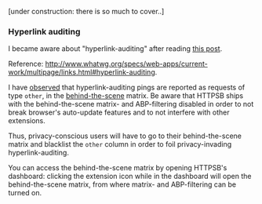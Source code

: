 [under construction: there is so much to cover..]

### Hyperlink auditing

I became aware about "hyperlink-auditing" after reading [this post](http://www.wilderssecurity.com/threads/hyperlink-auditing-aka-a-ping-and-beacon-aka-navigator-sendbeacon.364904/).

Reference: <http://www.whatwg.org/specs/web-apps/current-work/multipage/links.html#hyperlink-auditing>.

I have [observed](http://jsfiddle.net/Ronny/5ntzw/) that hyperlink-auditing pings are reported as requests of type `other`, in the [behind-the-scene](/gorhill/httpswitchboard/wiki/Behind-the-scene-requests) matrix. Be aware that HTTPSB ships with the behind-the-scene matrix- and ABP-filtering disabled in order to not break browser's auto-update features and to not interfere with other extensions.

Thus, privacy-conscious users will have to go to their behind-the-scene matrix and blacklist the `other` column in order to foil privacy-invading hyperlink-auditing.

You can access the behind-the-scene matrix by opening HTTPSB's dashboard: clicking the extension icon while in the dashboard will open the behind-the-scene matrix, from where matrix- and ABP-filtering can be turned on.